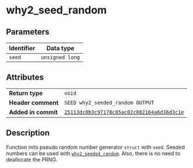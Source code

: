 <!--
This is part of WHY2
Copyright (C) 2022 Václav Šmejkal

This program is free software: you can redistribute it and/or modify
it under the terms of the GNU General Public License as published by
the Free Software Foundation, either version 3 of the License, or
(at your option) any later version.

This program is distributed in the hope that it will be useful,
but WITHOUT ANY WARRANTY; without even the implied warranty of
MERCHANTABILITY or FITNESS FOR A PARTICULAR PURPOSE.  See the
GNU General Public License for more details.

You should have received a copy of the GNU General Public License
along with this program.  If not, see <https://www.gnu.org/licenses/>.
-->

# why2_seed_random

## Parameters

| Identifier | Data type        |
| ---------- | ---------------- |
| `seed`     | `unsigned long`  |

## Attributes

|                     |                                  |
| ------------------  | -------------------------------- |
| **Return type**     | `void`                           |
| **Header comment**  | `SEED why2_seeded_random OUTPUT` |
| **Added in commit** | [`25113dc0b3c97178c85ac02c082164a6d36d3c1e`](https://github.com/ENGO150/WHY2/commit/25113dc0b3c97178c85ac02c082164a6d36d3c1e) |

## Description

Function inits pseudo random number generator `struct` with `seed`. Seeded numbers can be used with [`why2_seeded_random`](../why2_seeded_random). Also, there is no need to deallocate the PRNG.